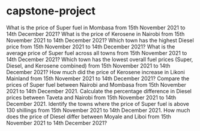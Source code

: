 # capstone-project
What is the price of Super fuel in Mombasa from 15th November 2021 to 14th December 2021?
What is the price of Kerosene in Nairobi from 15th November 2021 to 14th December 2021?
Which town has the highest Diesel price from 15th November 2021 to 14th December 2021?
What is the average price of Super fuel across all towns from 15th November 2021 to 14th December 2021?
Which town has the lowest overall fuel prices (Super, Diesel, and Kerosene combined) from 15th November 2021 to 14th December 2021?
How much did the price of Kerosene increase in Likoni Mainland from 15th November 2021 to 14th December 2021?
Compare the prices of Super fuel between Nairobi and Mombasa from 15th November 2021 to 14th December 2021.
Calculate the percentage difference in Diesel prices between Taveta and Nairobi from 15th November 2021 to 14th December 2021.
Identify the towns where the price of Super fuel is above 130 shillings from 15th November 2021 to 14th December 2021.
How much does the price of Diesel differ between Moyale and Liboi from 15th November 2021 to 14th December 2021?
